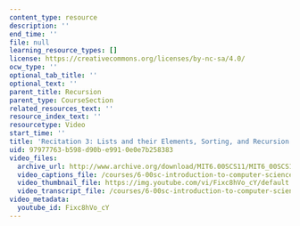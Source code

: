 ```yaml
---
content_type: resource
description: ''
end_time: ''
file: null
learning_resource_types: []
license: https://creativecommons.org/licenses/by-nc-sa/4.0/
ocw_type: ''
optional_tab_title: ''
optional_text: ''
parent_title: Recursion
parent_type: CourseSection
related_resources_text: ''
resource_index_text: ''
resourcetype: Video
start_time: ''
title: 'Recitation 3: Lists and their Elements, Sorting, and Recursion'
uid: 97977763-b598-d90b-e991-0e0e7b258383
video_files:
  archive_url: http://www.archive.org/download/MIT6.00SCS11/MIT6_00SCS11_rec03_300k.mp4
  video_captions_file: /courses/6-00sc-introduction-to-computer-science-and-programming-spring-2011/ab33f3a65e8958388d600fb3eba49bc2_Fixc8hVo_cY.vtt
  video_thumbnail_file: https://img.youtube.com/vi/Fixc8hVo_cY/default.jpg
  video_transcript_file: /courses/6-00sc-introduction-to-computer-science-and-programming-spring-2011/9b48e69565466ff370c24ada26c29a0e_Fixc8hVo_cY.pdf
video_metadata:
  youtube_id: Fixc8hVo_cY
---
```

